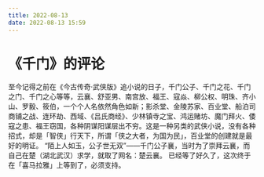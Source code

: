 ```yaml
---
title: 2022-08-13
date: 2022-08-13 15:59
---
```


# 《千门》的评论

至今记得之前在《今古传奇·武侠版》追小说的日子，千门公子、千门之花、千门之门、千门之心等等，云襄、舒亚男、南宫放、福王、寇焱、柳公权、明珠、齐小山、罗毅、筱伯，一个个人名依然角色如新；影杀堂、金陵苏家、百业堂、船泊司商铺之战、连环劫、西域、《吕氏商经》、少林镇寺之宝、鸿运赌坊、魔门拜火、倭寇之患、福王窃国，各种阴谋阳谋层出不穷。这是一种另类的武侠小说，没有各种招式，却是「智侠」行天下，所谓「侠之大者，为国为民」，百业堂的创建就是最好的明证。
“陌上人如玉，公子世无双”——千门公子襄，当时为了崇拜云襄，而自己在楚（湖北武汉）求学，就取了网名：楚云襄。
已经等了好久了，这次终于在「喜马拉雅」上等到了，必须支持。